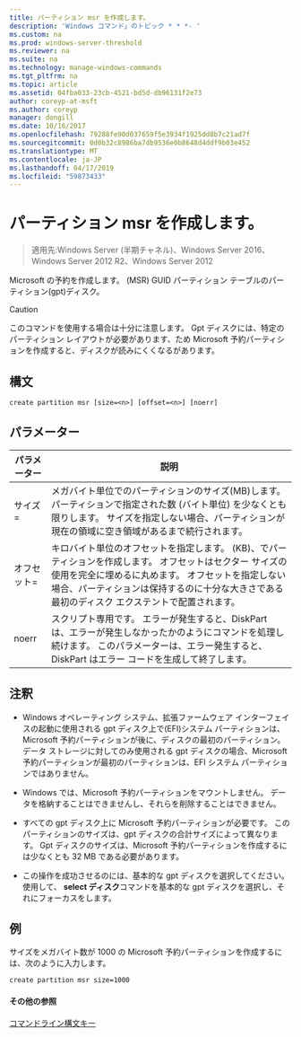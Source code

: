```yaml
---
title: パーティション msr を作成します。
description: 'Windows コマンド」のトピック * * *- '
ms.custom: na
ms.prod: windows-server-threshold
ms.reviewer: na
ms.suite: na
ms.technology: manage-windows-commands
ms.tgt_pltfrm: na
ms.topic: article
ms.assetid: 04fba033-23cb-4521-bd5d-db96131f2e73
author: coreyp-at-msft
ms.author: coreyp
manager: dongill
ms.date: 10/16/2017
ms.openlocfilehash: 79288fe90d037659f5e3934f1925dd8b7c21ad7f
ms.sourcegitcommit: 0d0b32c8986ba7db9536e0b8648d4ddf9b03e452
ms.translationtype: MT
ms.contentlocale: ja-JP
ms.lasthandoff: 04/17/2019
ms.locfileid: "59873433"
---
```

# <a name="create-partition-msr"></a>パーティション msr を作成します。

>適用先:Windows Server (半期チャネル)、Windows Server 2016、Windows Server 2012 R2、Windows Server 2012

Microsoft の予約を作成します。 \(MSR\) GUID パーティション テーブルのパーティション\(gpt\)ディスク。  
  
> [!CAUTION]  
> このコマンドを使用する場合は十分に注意します。 Gpt ディスクには、特定のパーティション レイアウトが必要があります、ため Microsoft 予約パーティションを作成すると、ディスクが読みにくくなるがあります。  
  
  
  
## <a name="syntax"></a>構文  
  
```  
create partition msr [size=<n>] [offset=<n>] [noerr]  
```  
  
## <a name="parameters"></a>パラメーター  
  
|パラメーター|説明|  
|-------|--------|  
|サイズ\=<n>|メガバイト単位でのパーティションのサイズ\(MB\)します。 パーティションで指定された数 (バイト単位) を少なくとも限り<n>します。 サイズを指定しない場合、パーティションが現在の領域に空き領域があるまで続行されます。|  
|オフセット\=<n>|キロバイト単位のオフセットを指定します。 \(KB\)、でパーティションを作成します。 オフセットはセクター サイズの使用を完全に埋めるに丸めます。 オフセットを指定しない場合、パーティションは保持するのに十分な大きさである最初のディスク エクステントで配置されます。|  
|noerr|スクリプト専用です。 エラーが発生すると、DiskPart は、エラーが発生しなかったかのようにコマンドを処理し続けます。 このパラメーターは、エラー発生すると、DiskPart はエラー コードを生成して終了します。|  
  
## <a name="remarks"></a>注釈  
  
-   Windows オペレーティング システム、拡張ファームウェア インターフェイスの起動に使用される gpt ディスク上で\(EFI\)システム パーティションは、Microsoft 予約パーティションが後に、ディスクの最初のパーティション。 データ ストレージに対してのみ使用される gpt ディスクの場合、Microsoft 予約パーティションが最初のパーティションは、EFI システム パーティションではありません。  
  
-   Windows では、Microsoft 予約パーティションをマウントしません。 データを格納することはできませんし、それらを削除することはできません。  
  
-   すべての gpt ディスク上に Microsoft 予約パーティションが必要です。 このパーティションのサイズは、gpt ディスクの合計サイズによって異なります。 Gpt ディスクのサイズは、Microsoft 予約パーティションを作成するには少なくとも 32 MB である必要があります。  
  
-   この操作を成功させるのには、基本的な gpt ディスクを選択してください。 使用して、 **select ディスク**コマンドを基本的な gpt ディスクを選択し、それにフォーカスをします。  
  
## <a name="BKMK_examples"></a>例  
サイズをメガバイト数が 1000 の Microsoft 予約パーティションを作成するには、次のように入力します。  
  
```  
create partition msr size=1000  
```  
  
#### <a name="additional-references"></a>その他の参照  
[コマンドライン構文キー](command-line-syntax-key.md)  
  

  

